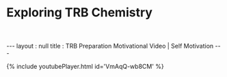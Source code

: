 <h1>Exploring TRB Chemistry</h1><br><br>---
layout : null
title : TRB Preparation Motivational Video | Self Motivation
---

{% include youtubePlayer.html id='VmAqQ-wb8CM' %}<br>